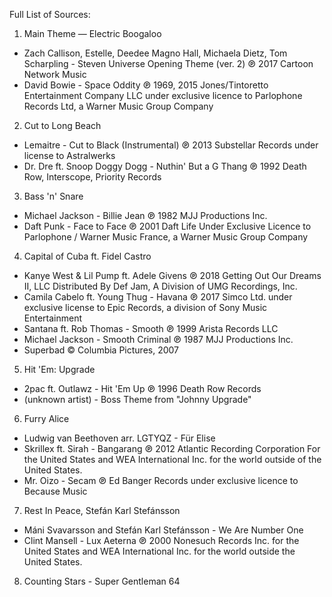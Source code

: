Full List of Sources:
1. Main Theme — Electric Boogaloo
- Zach Callison, Estelle, Deedee Magno Hall, Michaela Dietz, Tom Scharpling - Steven Universe Opening Theme (ver. 2) ℗ 2017 Cartoon Network Music
- David Bowie - Space Oddity ℗ 1969, 2015 Jones/Tintoretto Entertainment Company LLC under exclusive licence to Parlophone Records Ltd, a Warner Music Group Company
2. Cut to Long Beach
- Lemaitre - Cut to Black (Instrumental) ℗ 2013 Substellar Records under license to Astralwerks
- Dr. Dre ft. Snoop Doggy Dogg - Nuthin' But a G Thang ℗ 1992 Death Row, Interscope, Priority Records
3. Bass 'n' Snare
- Michael Jackson - Billie Jean ℗ 1982 MJJ Productions Inc.
- Daft Punk - Face to Face ℗ 2001 Daft Life Under Exclusive Licence to Parlophone / Warner Music France, a Warner Music Group Company
4. Capital of Cuba ft. Fidel Castro
- Kanye West & Lil Pump ft. Adele Givens ℗ 2018 Getting Out Our Dreams II, LLC Distributed By Def Jam, A Division of UMG Recordings, Inc.
- Camila Cabelo ft. Young Thug - Havana ℗ 2017 Simco Ltd. under exclusive license to Epic Records, a division of Sony Music Entertainment
- Santana ft. Rob Thomas - Smooth ℗ 1999 Arista Records LLC
- Michael Jackson - Smooth Criminal ℗ 1987 MJJ Productions Inc.
- Superbad © Columbia Pictures, 2007
5. Hit 'Em: Upgrade
- 2pac ft. Outlawz - Hit 'Em Up ℗ 1996 Death Row Records
- (unknown artist) - Boss Theme from "Johnny Upgrade"
6. Furry Alice
- Ludwig van Beethoven arr. LGTYQZ - Für Elise
- Skrillex ft. Sirah - Bangarang ℗ 2012 Atlantic Recording Corporation For the United States and WEA International Inc. for the world outside of the United States.
- Mr. Oizo - Secam ℗ Ed Banger Records under exclusive licence to Because Music
7. Rest In Peace, Stefán Karl Stefánsson
- Máni Svavarsson and Stefán Karl Stefánsson - We Are Number One
- Clint Mansell - Lux Aeterna ℗ 2000 Nonesuch Records Inc. for the United States and WEA International Inc. for the world outside the United States.
8. Counting Stars - Super Gentleman 64

